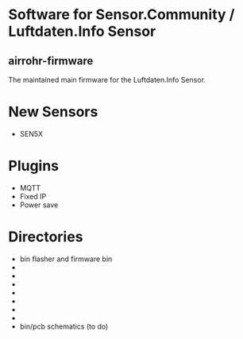 

# Software for Sensor.Community / Luftdaten.Info Sensor

## airrohr-firmware

The maintained main firmware for the Luftdaten.Info Sensor. 

# New Sensors
* SEN5X

# Plugins
* MQTT
* Fixed IP
* Power save

# Directories 

* bin   flasher and firmware bin
* 
* 
* 
* 
* 
* 
* 
* bin/pcb   schematics	(to do)



